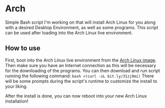 # Arch

Simple Bash script I'm working on that will install Arch Linux for you along with a desired Desktop Environment, as well as some programs. This script can be used after loading into the Arch Linux live environment.

## How to use

First, boot into the Arch Linux live environment from the [Arch Linux image](https://www.archlinux.org/download/).
Then make sure you have an Internet connection as this will be necessary for the downloading of the programs.
You can then download and run script running the following command:
`bash <(curl -sL bit.ly/31zj9mi)`
There will be some prompts during the script's runtime to customize the install to your liking.

After the install is done, you can now reboot into your new Arch Linux installation!
